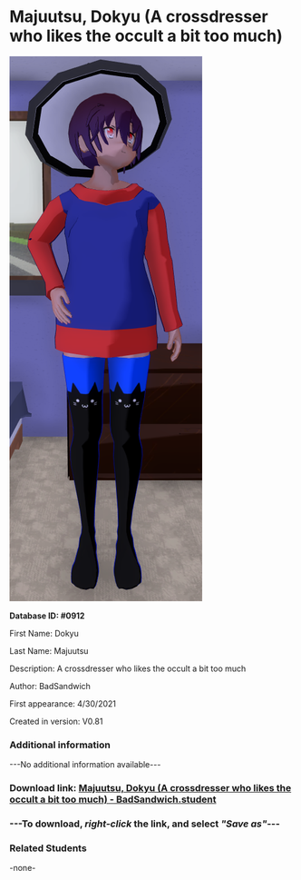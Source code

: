# Majuutsu, Dokyu (A crossdresser who likes the occult a bit too much)

<img src="../../Files/Images/Majuutsu, Dokyu (A crossdresser who likes the occult a bit too much).png" title="Majuutsu, Dokyu (A crossdresser who likes the occult a bit too much) - BadSandwich">

**Database ID: #0912**

First Name: Dokyu

Last Name: Majuutsu

Description: A crossdresser who likes the occult a bit too much

Author: BadSandwich

First appearance: 4/30/2021

Created in version: V0.81

### Additional information

---No additional information available---

### Download link: <a href="https://raw.githubusercontent.com/Arbiter1223/Daigaku-Gurashi-Custom-Students/master/Files/Student%20Files/Majuutsu%2C%20Dokyu%20(A%20crossdresser%20who%20likes%20the%20occult%20a%20bit%20too%20much)%20-%20BadSandwich.student">Majuutsu, Dokyu (A crossdresser who likes the occult a bit too much) - BadSandwich.student</a>

### ---**To download, _right-click_ the link, and select _"Save as"_**---

### Related Students

-none-
